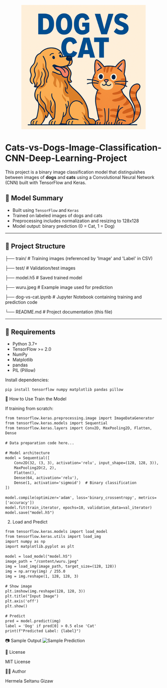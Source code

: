 <p align="center">
  <img src="https://github.com/HermelaDev/Cats-vs-Dogs_Image_Classification_DL_CNN/blob/main/DOG_vs_CAT.png?raw=true" alt="DOG vs CAT" width="400"/>
</p>

# Cats-vs-Dogs-Image-Classification-CNN-Deep-Learning-Project

This project is a binary image classification model that distinguishes between images of **dogs** and **cats** using a Convolutional Neural Network (CNN) built with TensorFlow and Keras.

## 🧠 Model Summary

- Built using `TensorFlow` and `Keras`
- Trained on labeled images of dogs and cats
- Preprocessing includes normalization and resizing to 128x128
- Model output: binary prediction (0 = Cat, 1 = Dog)

---

## 📁 Project Structure

├── train/ # Training images (referenced by 'Image' and 'Label' in CSV)

├── test/ # Validation/test images

├── model.h5 # Saved trained model

├── wuru.jpeg # Example image used for prediction

├── dog-vs-cat.ipynb # Jupyter Notebook containing training and prediction code

└── README.md # Project documentation (this file)

---

## 🔧 Requirements

- Python 3.7+
- TensorFlow >= 2.0
- NumPy
- Matplotlib
- pandas
- PIL (Pillow)

Install dependencies:

```
pip install tensorflow numpy matplotlib pandas pillow
```

🚀 How to Use
Train the Model

If training from scratch:

```
from tensorflow.keras.preprocessing.image import ImageDataGenerator
from tensorflow.keras.models import Sequential
from tensorflow.keras.layers import Conv2D, MaxPooling2D, Flatten, Dense

# Data preparation code here...

# Model architecture
model = Sequential([
    Conv2D(32, (3, 3), activation='relu', input_shape=(128, 128, 3)),
    MaxPooling2D(2, 2),
    Flatten(),
    Dense(64, activation='relu'),
    Dense(1, activation='sigmoid')  # Binary classification
])

model.compile(optimizer='adam', loss='binary_crossentropy', metrics=['accuracy'])
model.fit(train_iterator, epochs=10, validation_data=val_iterator)
model.save("model.h5")
```

2. Load and Predict

```
from tensorflow.keras.models import load_model
from tensorflow.keras.utils import load_img
import numpy as np
import matplotlib.pyplot as plt

model = load_model("model.h5")
image_path = "/content/wuru.jpeg"
img = load_img(image_path, target_size=(128, 128))
img = np.array(img) / 255.0
img = img.reshape(1, 128, 128, 3)

# Show image
plt.imshow(img.reshape(128, 128, 3))
plt.title("Input Image")
plt.axis('off')
plt.show()

# Predict
pred = model.predict(img)
label = 'Dog' if pred[0] > 0.5 else 'Cat'
print(f"Predicted Label: {label}")
```

📷 Sample Output
![Sample Prediction]("C:\Users\Admin\Documents\GitHub\Cats-vs-Dogs_Image_Classification_DL_CNN\sample.png")

📜 License

MIT License

👩‍💻 Author

Hermela Seltanu Gizaw

